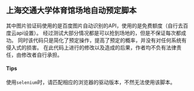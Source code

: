 ## 上海交通大学体育馆场地自动预定脚本

其中图片验证码使用的是百度图片自动识别的API，使用的是免费额度（自行去百度云api设置）。
经过测试大部分情况都是可以抢到场地的，但是不保证每次都成功。
同时该代码只是简化了预定操作，提高了预定的概率，并没有对任何系统有侵入式的损害。
在此代码上进行的修改以及造成的后果，作者均不负有法律责任，由修改者自行承担。

#### Tips

使用`selenium`时，请匹配相应的浏览器的驱动版本，不然无法使用该脚本。